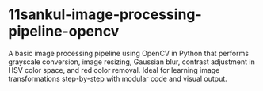 # 11sankul-image-processing-pipeline-opencv
A basic image processing pipeline using OpenCV in Python that performs grayscale conversion, image resizing, Gaussian blur, contrast adjustment in HSV color space, and red color removal. Ideal for learning image transformations step-by-step with modular code and visual output.
